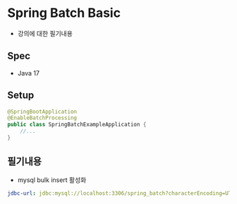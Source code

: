 # Spring Batch Basic

- 강의에 대한 필기내용

## Spec
- Java 17

## Setup
```java
@SpringBootApplication
@EnableBatchProcessing
public class SpringBatchExampleApplication {
    //...
}
```

## 필기내용

- mysql bulk insert 활성화
```yaml
jdbc-url: jdbc:mysql://localhost:3306/spring_batch?characterEncoding=UTF-8&serverTimezone=UTC&rewriteBatchedStatements=true
```